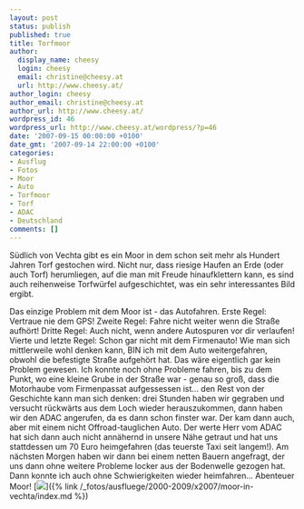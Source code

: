 ```yaml
---
layout: post
status: publish
published: true
title: Torfmoor
author:
  display_name: cheesy
  login: cheesy
  email: christine@cheesy.at
  url: http://www.cheesy.at/
author_login: cheesy
author_email: christine@cheesy.at
author_url: http://www.cheesy.at/
wordpress_id: 46
wordpress_url: http://www.cheesy.at/wordpress/?p=46
date: '2007-09-15 00:00:00 +0100'
date_gmt: '2007-09-14 22:00:00 +0100'
categories:
- Ausflug
- Fotos
- Moor
- Auto
- Torfmoor
- Torf
- ADAC
- Deutschland
comments: []
---
```

<!--:de-->Südlich von Vechta gibt es ein Moor in dem schon seit mehr als Hundert Jahren Torf gestochen wird. Nicht nur, dass riesige Haufen an Erde (oder auch Torf) herumliegen, auf die man mit Freude hinaufklettern kann, es sind auch reihenweise Torfwürfel aufgeschichtet, was ein sehr interessantes Bild ergibt.
Das einzige Problem mit dem Moor ist - das Autofahren. Erste Regel: Vertraue nie dem GPS! Zweite Regel: Fahre nicht weiter wenn die Straße aufhört! Dritte Regel: Auch nicht, wenn andere Autospuren vor dir verlaufen! Vierte und letzte Regel: Schon gar nicht mit dem Firmenauto!
Wie man sich mittlerweile wohl denken kann, BIN ich mit dem Auto weitergefahren, obwohl die befestigte Straße aufgehört hat. Das wäre eigentlich gar kein Problem gewesen. Ich konnte noch ohne Probleme fahren, bis zu dem Punkt, wo eine kleine Grube in der Straße war - genau so groß, dass die Motorhaube vom Firmenpassat aufgessessen ist... den Rest von der Geschichte kann man sich denken: drei Stunden haben wir gegraben und versucht rückwärts aus dem Loch wieder herauszukommen, dann haben wir den ADAC angerufen, da es dann schon finster war. Der kam dann auch, aber mit einem nicht Offroad-tauglichen Auto. Der werte Herr vom ADAC hat sich dann auch nicht annähernd in unsere Nähe getraut und hat uns stattdessen um 70 Euro heimgefahren (das teuerste Taxi seit langem!). Am nächsten Morgen haben wir dann bei einem netten Bauern angefragt, der uns dann ohne weitere Probleme locker aus der Bodenwelle gezogen hat. Dann konnte ich auch ohne Schwierigkeiten wieder heimfahren...
Abenteuer Moor!
[![](http://www.cheesy.at/wp-content/uploads/2007/09/torfmoor/2007-09-15-Moor_tn.jpg)]({% link /_fotos/ausfluege/2000-2009/x2007/moor-in-vechta/index.md %})
